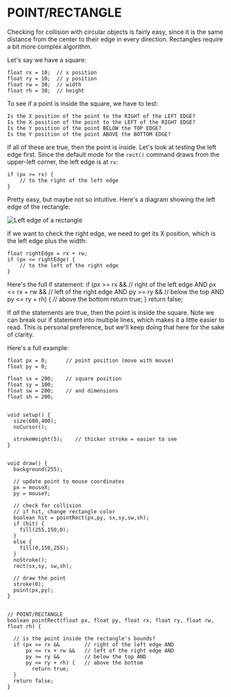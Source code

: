 # POINT/RECTANGLE

Checking for collision with circular objects is fairly easy, since it is the same distance from the center to their edge in every direction. Rectangles require a bit more complex algorithm.

Let's say we have a square:

    float rx = 10;	// x position
    float ry = 10;	// y position
    float rw = 30;	// width
    float rh = 30;	// height

To see if a point is inside the square, we have to test:

    Is the X position of the point to the RIGHT of the LEFT EDGE?
    Is the X position of the point to the LEFT of the RIGHT EDGE?
    Is the Y position of the point BELOW the TOP EDGE?
    Is the Y position of the point ABOVE the BOTTOM EDGE?

If all of these are true, then the point is inside. Let's look at testing the left edge first. Since the default mode for the `rect()` command draws from the upper-left corner, the left edge is at `rx`:

    if (px >= rx) {
    	// to the right of the left edge
    }

Pretty easy, but maybe not so intuitive. Here's a diagram showing the left edge of the rectangle:

![Left edge of a rectangle](images/rect-bounding-box.jpg)

If we want to check the right edge, we need to get its X position, which is the left edge plus the width:

    float rightEdge = rx + rw;
    if (px <= rightEdge) {
    	// to the left of the right edge
    }

Here's the full if statement:
if (px >= rx && // right of the left edge AND
px <= rx + rw && // left of the right edge AND
py >= ry && // below the top AND
py <= ry + rh) { // above the bottom
return true;
}
return false;

If _all_ the statements are true, then the point is inside the square. Note we can break our if statement into multiple lines, which makes it a little easier to read. This is personal preference, but we'll keep doing that here for the sake of clarity.

Here's a full example:

    float px = 0;      // point position (move with mouse)
    float py = 0;

    float sx = 200;    // square position
    float sy = 100;
    float sw = 200;    // and dimensions
    float sh = 200;


    void setup() {
      size(600,400);
      noCursor();

      strokeWeight(5);    // thicker stroke = easier to see
    }


    void draw() {
      background(255);

      // update point to mouse coordinates
      px = mouseX;
      py = mouseY;

      // check for collision
      // if hit, change rectangle color
      boolean hit = pointRect(px,py, sx,sy,sw,sh);
      if (hit) {
        fill(255,150,0);
      }
      else {
        fill(0,150,255);
      }
      noStroke();
      rect(sx,sy, sw,sh);

      // draw the point
      stroke(0);
      point(px,py);  
    }


    // POINT/RECTANGLE
    boolean pointRect(float px, float py, float rx, float ry, float rw, float rh) {

      // is the point inside the rectangle's bounds?
      if (px >= rx &&        // right of the left edge AND
          px <= rx + rw &&   // left of the right edge AND
          py >= ry &&        // below the top AND
          py <= ry + rh) {   // above the bottom
            return true;
      }
      return false;
    }
